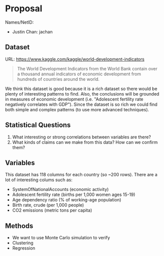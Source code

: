 # Proposal

Names/NetID: 

- Justin Chan: jachan

## Dataset

URL: https://www.kaggle.com/kaggle/world-development-indicators

> The World Development Indicators from the World Bank contain over a thousand annual indicators of economic development from hundreds of countries around the world.

We think this dataset is good because it is a rich dataset so there would be plenty of interesting patterns to find. Also, the conclusions will be grounded in measures of economic development (i.e. "Adolescent fertility rate negatively correlates with GDP"). Since the dataset is so rich we could find both simple and complex patterns (to use more advanced techniques).

## Statistical Questions

1. What interesting or strong correlations between variables are there?
2. What kinds of claims can we make from this data? How can we confirm them?

## Variables

This dataset has 118 columns for each country (so ~200 rows). There are a lot of interesting colums such as:

- SystemOfNationalAccounts (economic activity)
- Adolescent fertility rate (births per 1,000 women ages 15-19)
- Age dependency ratio (% of working-age population)
- Birth rate, crude (per 1,000 people)
- CO2 emissions (metric tons per capita)

## Methods

- We want to use Monte Carlo simulation to verify
- Clustering
- Regression
